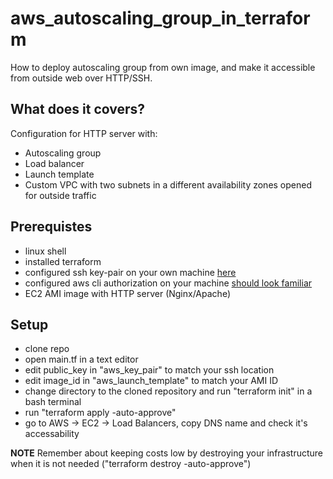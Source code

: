 # aws_autoscaling_group_in_terraform
How to deploy autoscaling group from own image, and make it accessible from outside web over HTTP/SSH.

## What does it covers?
Configuration for HTTP server with:
* Autoscaling group
* Load balancer
* Launch template
* Custom VPC with two subnets in a different availability zones opened for outside traffic

## Prerequistes
* linux shell
* installed terraform
* configured ssh key-pair on your own machine [here](https://www.cyberciti.biz/faq/how-to-set-up-ssh-keys-on-linux-unix/)
* configured aws cli authorization on your machine [should look familiar](https://docs.aws.amazon.com/cli/latest/reference/configure/)
* EC2 AMI image with HTTP server (Nginx/Apache)

## Setup
* clone repo
* open main.tf in a text editor
* edit public_key in "aws_key_pair" to match your ssh location
* edit image_id in "aws_launch_template" to match your AMI ID
* change directory to the cloned repository and run "terraform init" in a bash terminal
* run "terraform apply -auto-approve"
* go to AWS -> EC2 -> Load Balancers, copy DNS name and check it's accessability

**NOTE** Remember about keeping costs low by destroying your infrastructure when it is not needed ("terraform destroy -auto-approve") 
